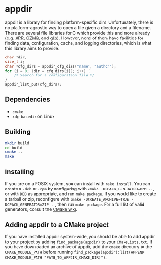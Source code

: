 # appdir

appdir is a library for finding platform-specific dirs. Unfortunately, there
is no platform-agnostic way to open a file given a directory and a filename.
There are several file libraries for C which provide this and more already
(e.g. [APR](https://apr.apache.org/docs/apr/trunk/group__apr__file__io.html),
[CZMQ](http://czmq.zeromq.org/czmq4-0:zfile),
and [glib](https://developer.gnome.org/glib/stable/glib-File-Utilities.html)).
However, none of them have facilities for finding data, configuration,
cache, and logging directories, which is what this library aims to provide.

```c
char *dir;
size_t i;
char *cfg_dirs = appdir_cfg_dirs("name", "author");
for (i = 0; (dir = cfg_dirs[i]); i++) {
	/* Search for a configuration file */
}
appdir_list_put(cfg_dirs);
```

## Dependencies

* `cmake`
* `xdg-basedir` on Linux

## Building

```bash
mkdir build
cd build
cmake ..
make
```

## Installing

If you are on a POSIX system, you can install with `make install`. You can
create a `.deb` or `.rpm` by configuring with `cmake -DCPACK_GENERATOR=RPM ..`,
or with `DEB` as appropriate, and run `make package`. If you would like to
create a tarball or zip, reconfigure with
`cmake -DCREATE_ARCHIVE=TRUE -DCPACK_GENERATOR=ZIP ..`, then run
`make package`. For a full list of valid generators, consult the
[CMake wiki](https://cmake.org/Wiki/CMake:CPackPackageGenerators#Bundle_.28OSX_only.29).

## Adding appdir to a CMake project

If you have installed appdir system-wide, you should be able to add appdir to
your project by adding `find_package(appdir)` to your `CMakeLists.txt`. If you
have downloaded an archive of appdir, add the `cmake` directory to the
`CMAKE_MODULE_PATH` before running `find_package(appdir)`:
`list(APPEND CMAKE_MODULE_PATH "PATH_TO_APPDIR_CMAKE_DIR)")`.
